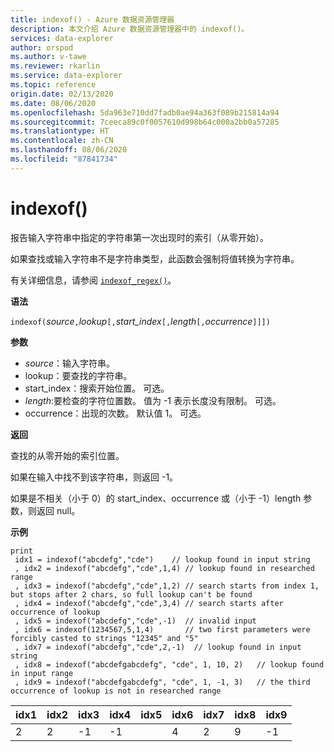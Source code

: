 ```yaml
---
title: indexof() - Azure 数据资源管理器
description: 本文介绍 Azure 数据资源管理器中的 indexof()。
services: data-explorer
author: orspod
ms.author: v-tawe
ms.reviewer: rkarlin
ms.service: data-explorer
ms.topic: reference
origin.date: 02/13/2020
ms.date: 08/06/2020
ms.openlocfilehash: 5da963e710dd7fadb0ae94a363f089b215814a94
ms.sourcegitcommit: 7ceeca89c0f0057610d998b64c000a2bb0a57285
ms.translationtype: HT
ms.contentlocale: zh-CN
ms.lasthandoff: 08/06/2020
ms.locfileid: "87841734"
---
```

# <a name="indexof"></a>indexof()

报告输入字符串中指定的字符串第一次出现时的索引（从零开始）。

如果查找或输入字符串不是字符串类型，此函数会强制将值转换为字符串。

有关详细信息，请参阅 [`indexof_regex()`](indexofregexfunction.md)。

**语法**

`indexof(`*source*`,`*lookup*`[,`*start_index*`[,`*length*`[,`*occurrence*`]]])`

**参数**

* *source*：输入字符串。  
* lookup：要查找的字符串。
* start_index：搜索开始位置。 可选。
* *length*:要检查的字符位置数。 值为 -1 表示长度没有限制。 可选。
* occurrence：出现的次数。 默认值 1。 可选。

**返回**

查找的从零开始的索引位置。

如果在输入中找不到该字符串，则返回 -1。

如果是不相关（小于 0）的 start_index、occurrence 或（小于 -1）length 参数，则返回 null。

**示例**
```kusto
print
 idx1 = indexof("abcdefg","cde")    // lookup found in input string
 , idx2 = indexof("abcdefg","cde",1,4) // lookup found in researched range 
 , idx3 = indexof("abcdefg","cde",1,2) // search starts from index 1, but stops after 2 chars, so full lookup can't be found
 , idx4 = indexof("abcdefg","cde",3,4) // search starts after occurrence of lookup
 , idx5 = indexof("abcdefg","cde",-1)  // invalid input
 , idx6 = indexof(1234567,5,1,4)       // two first parameters were forcibly casted to strings "12345" and "5"
 , idx7 = indexof("abcdefg","cde",2,-1)  // lookup found in input string
 , idx8 = indexof("abcdefgabcdefg", "cde", 1, 10, 2)   // lookup found in input range
 , idx9 = indexof("abcdefgabcdefg", "cde", 1, -1, 3)   // the third occurrence of lookup is not in researched range
```

|idx1|idx2|idx3|idx4|idx5|idx6|idx7|idx8|idx9|
|----|----|----|----|----|----|----|----|----|
|2   |2   |-1  |-1  |    |4   |2   |9   |-1  |

